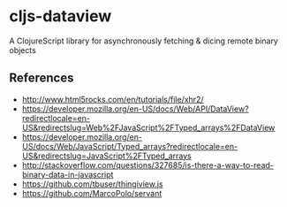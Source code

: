 cljs-dataview
=============

A ClojureScript library for asynchronously fetching &amp; dicing remote binary objects

References
----------
* http://www.html5rocks.com/en/tutorials/file/xhr2/
* https://developer.mozilla.org/en-US/docs/Web/API/DataView?redirectlocale=en-US&redirectslug=Web%2FJavaScript%2FTyped_arrays%2FDataView
* https://developer.mozilla.org/en-US/docs/Web/JavaScript/Typed_arrays?redirectlocale=en-US&redirectslug=JavaScript%2FTyped_arrays
* http://stackoverflow.com/questions/327685/is-there-a-way-to-read-binary-data-in-javascript
* https://github.com/tbuser/thingiview.js
* https://github.com/MarcoPolo/servant
